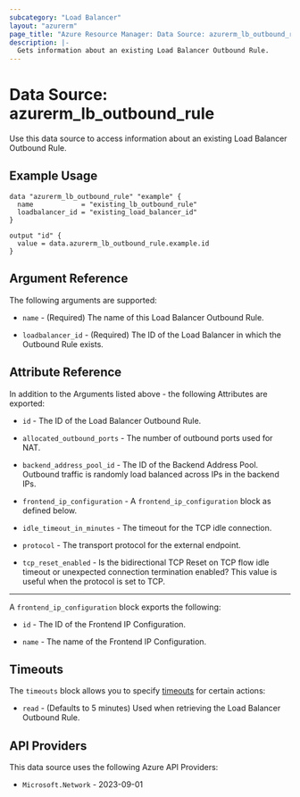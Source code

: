 ```yaml
---
subcategory: "Load Balancer"
layout: "azurerm"
page_title: "Azure Resource Manager: Data Source: azurerm_lb_outbound_rule"
description: |-
  Gets information about an existing Load Balancer Outbound Rule.
---
```


# Data Source: azurerm_lb_outbound_rule

Use this data source to access information about an existing Load Balancer Outbound Rule.

## Example Usage

```hcl
data "azurerm_lb_outbound_rule" "example" {
  name            = "existing_lb_outbound_rule"
  loadbalancer_id = "existing_load_balancer_id"
}

output "id" {
  value = data.azurerm_lb_outbound_rule.example.id
}
```

## Argument Reference

The following arguments are supported:

* `name` - (Required) The name of this Load Balancer Outbound Rule.

* `loadbalancer_id` - (Required) The ID of the Load Balancer in which the Outbound Rule exists.

## Attribute Reference

In addition to the Arguments listed above - the following Attributes are exported: 

* `id` - The ID of the Load Balancer Outbound Rule.

* `allocated_outbound_ports` - The number of outbound ports used for NAT.

* `backend_address_pool_id` - The ID of the Backend Address Pool. Outbound traffic is randomly load balanced across IPs in the backend IPs.

* `frontend_ip_configuration` - A `frontend_ip_configuration` block as defined below.

* `idle_timeout_in_minutes` - The timeout for the TCP idle connection.

* `protocol` - The transport protocol for the external endpoint.

* `tcp_reset_enabled` - Is the bidirectional TCP Reset on TCP flow idle timeout or unexpected connection termination enabled? This value is useful when the protocol is set to TCP.

---

A `frontend_ip_configuration` block exports the following:

* `id` - The ID of the Frontend IP Configuration.

* `name` - The name of the Frontend IP Configuration.

## Timeouts

The `timeouts` block allows you to specify [timeouts](https://developer.hashicorp.com/terraform/language/resources/configure#define-operation-timeouts) for certain actions:

* `read` - (Defaults to 5 minutes) Used when retrieving the Load Balancer Outbound Rule.

## API Providers
<!-- This section is generated, changes will be overwritten -->
This data source uses the following Azure API Providers:

* `Microsoft.Network` - 2023-09-01
